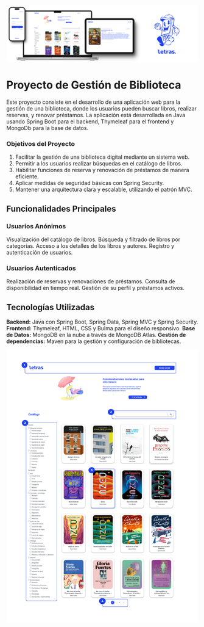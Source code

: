 ![imagen proyecto](https://github.com/sandraEstlo/pfc_letras/blob/main/images/banner.png)

# Proyecto de Gestión de Biblioteca
Este proyecto consiste en el desarrollo de una aplicación web para la gestión de una biblioteca, donde los usuarios pueden buscar libros, realizar reservas, y renovar préstamos. La aplicación está desarrollada en Java usando Spring Boot para el backend, Thymeleaf para el frontend y MongoDb para la base de datos.

### Objetivos del Proyecto
1. Facilitar la gestión de una biblioteca digital mediante un sistema web.
2. Permitir a los usuarios realizar búsquedas en el catálogo de libros.
3. Habilitar funciones de reserva y renovación de préstamos de manera eficiente.
4. Aplicar medidas de seguridad básicas con Spring Security.
5. Mantener una arquitectura clara y escalable, utilizando el patrón MVC.

## Funcionalidades Principales
### Usuarios Anónimos
Visualización del catálogo de libros.
Búsqueda y filtrado de libros por categorías.
Acceso a los detalles de los libros y autores.
Registro y autenticación de usuarios.

### Usuarios Autenticados
Realización de reservas y renovaciones de préstamos.
Consulta de disponibilidad en tiempo real.
Gestión de su perfil y préstamos activos.

## Tecnologías Utilizadas
**Backend:** Java con Spring Boot, Spring Data, Spring MVC y Spring Security.
**Frontend:** Thymeleaf, HTML, CSS y Bulma para el diseño responsivo.
**Base de Datos:** MongoDB en la nube a través de MongoDB Atlas.
**Gestión de dependencias:** Maven para la gestión y configuración de bibliotecas.

![general](https://github.com/sandraEstlo/pfc_letras/blob/main/images/01.png)

